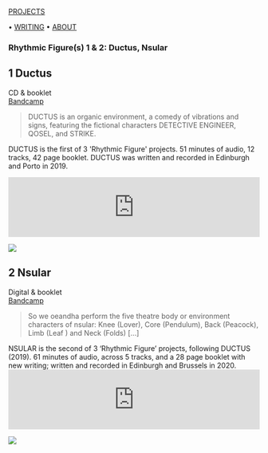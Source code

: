 <!-- NAV for all headers !-->
[PROJECTS](https://paulabbott.net/index.html)
<!--[Future](https://paulabbott.net/future/)!-->
 • [WRITING](https://paulabbott.net/wr)
 • [ABOUT](https://paulabbott.net/about/)
<!-- end nav! -->

### Rhythmic Figure(s) 1 & 2: Ductus, Nsular

<div id="standard-text" markdown="1">

## 1 Ductus  

CD & booklet  
<a href="https://paul-abbott.bandcamp.com/album/ductus">Bandcamp</a>

<blockquote>DUCTUS is an organic environment, a comedy of vibrations and signs, featuring the fictional characters DETECTIVE ENGINEER, QOSEL, and STRIKE.</blockquote>

DUCTUS is the first of 3 'Rhythmic Figure' projects.  51 minutes of audio, 12 tracks, 42 page booklet. DUCTUS was written and recorded in Edinburgh and Porto in 2019.

<div id="bs-player">
  <iframe style="border: 0; width: 100%; height: 120px;" src="https://bandcamp.com/EmbeddedPlayer/album=53486902/size=large/bgcol=ffffff/linkcol=333333/tracklist=false/artwork=none/transparent=true/" seamless><a href="http://paul-abbott.bandcamp.com/album/ductus">Ductus by Paul Abbott</a></iframe>
</div>

<img src="https://f4.bcbits.com/img/a4080751166_10.jpg" class="responsive-img"><br>

## 2 Nsular

Digital & booklet  
<a href="https://paul-abbott.bandcamp.com/album/nsular">Bandcamp</a>

<blockquote>So we oeandha perform the five theatre body or environment characters of nsular: Knee (Lover), Core (Pendulum), Back (Peacock), Limb (Leaf ) and Neck (Folds) [...]</blockquote> NSULAR is the second of 3 ‘Rhythmic Figure’ projects, following DUCTUS (2019). 61 minutes of audio, across 5 tracks, and a 28 page booklet with new writing; written and recorded in Edinburgh and Brussels in 2020.   

<div id="bs-player">
   <iframe style="border: 0; width: 100%; height: 120px;" src="https://bandcamp.com/EmbeddedPlayer/album=1308937241/size=large/bgcol=ffffff/linkcol=333333/tracklist=false/artwork=none/transparent=true/" seamless><a href="https://paul-abbott.bandcamp.com/album/nsular">Nsular by Paul Abbott</a></iframe>
</div>

<img src="https://f4.bcbits.com/img/a0481765264_10.jpg"
class="responsive-img"><br>
<!-- link to discogs images page
<a href="assets/ductus/DUCTUS-2019-BOOKLET-WEB.pdf">NSULAR Booklet PDF</a>
!-->

<!-- end div dont remove !-->
</div>
